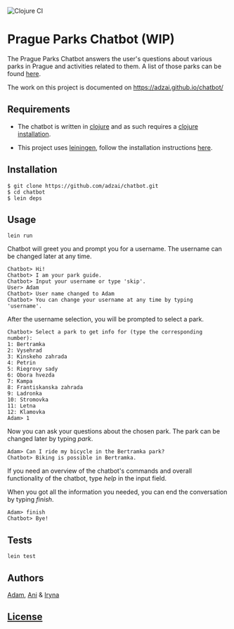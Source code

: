 ![Clojure CI](https://github.com/adzai/chatbot/workflows/Clojure%20CI/badge.svg?branch=main)
# Prague Parks Chatbot (WIP)

The Prague Parks Chatbot answers the user's questions about various
parks in Prague and activities related to them.
A list of those parks
can be found [here](https://www.praha.eu/jnp/cz/co_delat_v_praze/parky/index.html).

The work on this project is documented on https://adzai.github.io/chatbot/

## Requirements
* The chatbot is written in [clojure](https://clojure.org/) and as such requires
a [clojure installation](https://clojure.org/guides/getting_started).

* This project uses [leiningen](https://leiningen.org/), follow the installation instructions
[here](https://github.com/technomancy/leiningen#Installation).

## Installation
```
$ git clone https://github.com/adzai/chatbot.git
$ cd chatbot
$ lein deps
```

## Usage
```
lein run
```
Chatbot will greet you and prompt you for a username. The username can be changed later at any time.
```
Chatbot> Hi!
Chatbot> I am your park guide.
Chatbot> Input your username or type 'skip'.
User> Adam
Chatbot> User name changed to Adam
Chatbot> You can change your username at any time by typing 'username'.
```
After the username selection, you will be prompted to select a park.
```
Chatbot> Select a park to get info for (type the corresponding number):
1: Bertramka
2: Vysehrad
3: Kinskeho zahrada
4: Petrin
5: Riegrovy sady
6: Obora hvezda
7: Kampa
8: Frantiskanska zahrada
9: Ladronka
10: Stromovka
11: Letna
12: Klamovka
Adam> 1
```
Now you can ask your questions about the chosen park.
The park can be changed later by typing *park*.
```
Adam> Can I ride my bicycle in the Bertramka park?
Chatbot> Biking is possible in Bertramka.
```

If you need an overview of the chatbot's commands and overall functionality
of the chatbot, type *help* in the input field.

When you got all the information you needed, you can end the conversation by typing *finish*.
```
Adam> finish
Chatbot> Bye!
```

## Tests
```
lein test
```

## Authors
[Adam](https://github.com/adzai), [Ani](https://github.com/AniSanikidze)
& [Iryna](https://github.com/irinakulinich3712)

## [License](https://github.com/adzai/chatbot/blob/main/LICENSE)
